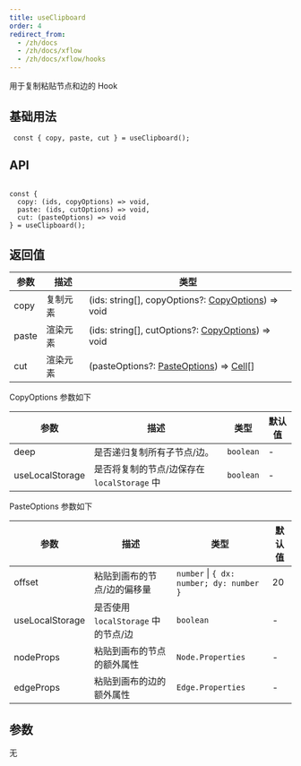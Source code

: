```yaml
---
title: useClipboard 
order: 4
redirect_from:
  - /zh/docs
  - /zh/docs/xflow
  - /zh/docs/xflow/hooks
---
```


用于复制粘贴节点和边的 Hook

## 基础用法

```tsx
 const { copy, paste, cut } = useClipboard();
```

## API

```tsx
  
const {
  copy: (ids, copyOptions) => void,
  paste: (ids, cutOptions) => void,
  cut: (pasteOptions) => void
} = useClipboard();

```

## 返回值

| 参数 | 描述 | 类型 |
|--------|------|------|
| copy | 复制元素 | (ids: string[], copyOptions?: [CopyOptions](#CopyOptions-参数如下)) => void |
| paste | 渲染元素 |  (ids: string[], cutOptions?: [CopyOptions](#CopyOptions-参数如下)) => void |
| cut | 渲染元素 |  (pasteOptions?: [PasteOptions](#PasteOptions-参数如下)) => [Cell](/zh/docs/api/model/cell#属性)[] |

<p id="CopyOptions-参数如下">CopyOptions 参数如下</p>

| 参数 | 描述 | 类型 | 默认值 |
|--------|------|------|-------|
| deep | 是否递归复制所有子节点/边。 | `boolean` | - |
| useLocalStorage | 是否将复制的节点/边保存在 `localStorage` 中 |  `boolean` | - |

<p id="PasteOptions-参数如下">PasteOptions 参数如下</p>

| 参数 | 描述 | 类型 | 默认值 |
|--------|------|------|-------|
| offset | 粘贴到画布的节点/边的偏移量 | `number` \| `{ dx: number; dy: number }` | 20 |
| useLocalStorage | 是否使用 `localStorage` 中的节点/边 |  `boolean` | - |
| nodeProps | 粘贴到画布的节点的额外属性 | `Node.Properties` | - |
| edgeProps | 粘贴到画布的边的额外属性 | `Edge.Properties` | - |

## 参数

无
